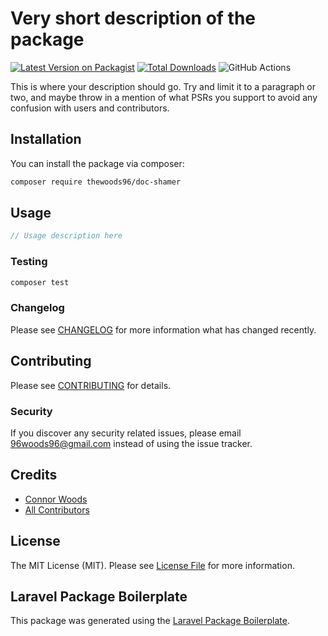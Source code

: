 # Very short description of the package

[![Latest Version on Packagist](https://img.shields.io/packagist/v/thewoods96/doc-shamer.svg?style=flat-square)](https://packagist.org/packages/thewoods96/doc-shamer)
[![Total Downloads](https://img.shields.io/packagist/dt/thewoods96/doc-shamer.svg?style=flat-square)](https://packagist.org/packages/thewoods96/doc-shamer)
![GitHub Actions](https://github.com/thewoods96/doc-shamer/actions/workflows/main.yml/badge.svg)

This is where your description should go. Try and limit it to a paragraph or two, and maybe throw in a mention of what PSRs you support to avoid any confusion with users and contributors.

## Installation

You can install the package via composer:

```bash
composer require thewoods96/doc-shamer
```

## Usage

```php
// Usage description here
```

### Testing

```bash
composer test
```

### Changelog

Please see [CHANGELOG](CHANGELOG.md) for more information what has changed recently.

## Contributing

Please see [CONTRIBUTING](CONTRIBUTING.md) for details.

### Security

If you discover any security related issues, please email 96woods96@gmail.com instead of using the issue tracker.

## Credits

-   [Connor Woods](https://github.com/thewoods96)
-   [All Contributors](../../contributors)

## License

The MIT License (MIT). Please see [License File](LICENSE.md) for more information.

## Laravel Package Boilerplate

This package was generated using the [Laravel Package Boilerplate](https://laravelpackageboilerplate.com).
